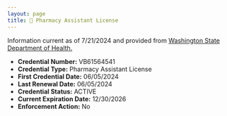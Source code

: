 ```yaml
---
layout: page
title: 💊 Pharmacy Assistant License
---
```


Information current as of 7/21/2024 and provided from [Washington State Department of Health.](https://doh.wa.gov/licenses-permits-and-certificates/provider-credential-search)

- **Credential Number:** VB61564541
- **Credential Type:** Pharmacy Assistant License
- **First Credential Date:** 06/05/2024
- **Last Renewal Date:** 06/05/2024
- **Credential Status:** ACTIVE
- **Current Expiration Date:** 12/30/2026
- **Enforcement Action:** No

<div id="adobe-dc-view" style="width: 100%;"></div>
<script src="https://acrobatservices.adobe.com/view-sdk/viewer.js"></script>
<script type="text/javascript">
	document.addEventListener("adobe_dc_view_sdk.ready", function(){ 
		var adobeDCView = new AdobeDC.View({clientId: "7c1e0c31346443b581bfab472ae29541", divId: "adobe-dc-view"});
		adobeDCView.previewFile({
			content:{location: {url: "https://dannyphamv.com/assets/files/VB61564541_Verification_Letter.pdf"}},
			metaData:{fileName: "DannyPham_License.pdf"}
		}, {embedMode: "IN_LINE"});
	});
</script>
